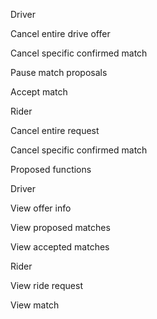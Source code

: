 
Driver

Cancel entire drive offer

Cancel specific confirmed match

Pause match proposals

Accept match


Rider

Cancel entire request

Cancel specific confirmed match


Proposed functions

Driver

View offer info

View proposed matches

View accepted matches


Rider

View ride request

View match

 




